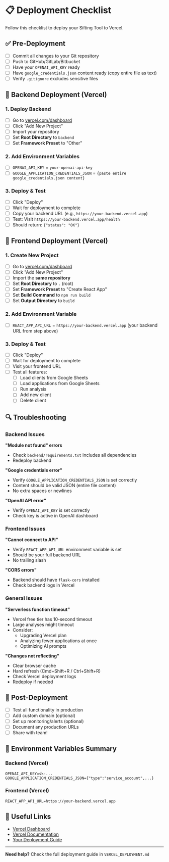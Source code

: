# 📋 Deployment Checklist

Follow this checklist to deploy your Sifting Tool to Vercel.

## ✅ Pre-Deployment

- [ ] Commit all changes to your Git repository
- [ ] Push to GitHub/GitLab/Bitbucket
- [ ] Have your `OPENAI_API_KEY` ready
- [ ] Have `google_credentials.json` content ready (copy entire file as text)
- [ ] Verify `.gitignore` excludes sensitive files

## 🔧 Backend Deployment (Vercel)

### 1. Deploy Backend
- [ ] Go to [vercel.com/dashboard](https://vercel.com/dashboard)
- [ ] Click "Add New Project"
- [ ] Import your repository
- [ ] Set **Root Directory** to `backend`
- [ ] Set **Framework Preset** to "Other"

### 2. Add Environment Variables
- [ ] `OPENAI_API_KEY` = `your-openai-api-key`
- [ ] `GOOGLE_APPLICATION_CREDENTIALS_JSON` = `{paste entire google_credentials.json content}`

### 3. Deploy & Test
- [ ] Click "Deploy"
- [ ] Wait for deployment to complete
- [ ] Copy your backend URL (e.g., `https://your-backend.vercel.app`)
- [ ] Test: Visit `https://your-backend.vercel.app/health`
- [ ] Should return: `{"status": "OK"}`

## 🎨 Frontend Deployment (Vercel)

### 1. Create New Project
- [ ] Go to [vercel.com/dashboard](https://vercel.com/dashboard)
- [ ] Click "Add New Project"
- [ ] Import the **same repository**
- [ ] Set **Root Directory** to `.` (root)
- [ ] Set **Framework Preset** to "Create React App"
- [ ] Set **Build Command** to `npm run build`
- [ ] Set **Output Directory** to `build`

### 2. Add Environment Variable
- [ ] `REACT_APP_API_URL` = `https://your-backend.vercel.app` (your backend URL from step above)

### 3. Deploy & Test
- [ ] Click "Deploy"
- [ ] Wait for deployment to complete
- [ ] Visit your frontend URL
- [ ] Test all features:
  - [ ] Load clients from Google Sheets
  - [ ] Load applications from Google Sheets
  - [ ] Run analysis
  - [ ] Add new client
  - [ ] Delete client

## 🔍 Troubleshooting

### Backend Issues

**"Module not found" errors**
- Check `backend/requirements.txt` includes all dependencies
- Redeploy backend

**"Google credentials error"**
- Verify `GOOGLE_APPLICATION_CREDENTIALS_JSON` is set correctly
- Content should be valid JSON (entire file content)
- No extra spaces or newlines

**"OpenAI API error"**
- Verify `OPENAI_API_KEY` is set correctly
- Check key is active in OpenAI dashboard

### Frontend Issues

**"Cannot connect to API"**
- Verify `REACT_APP_API_URL` environment variable is set
- Should be your full backend URL
- No trailing slash

**"CORS errors"**
- Backend should have `flask-cors` installed
- Check backend logs in Vercel

### General Issues

**"Serverless function timeout"**
- Vercel free tier has 10-second timeout
- Large analyses might timeout
- Consider:
  - Upgrading Vercel plan
  - Analyzing fewer applications at once
  - Optimizing AI prompts

**"Changes not reflecting"**
- Clear browser cache
- Hard refresh (Cmd+Shift+R / Ctrl+Shift+R)
- Check Vercel deployment logs
- Redeploy if needed

## 🎉 Post-Deployment

- [ ] Test all functionality in production
- [ ] Add custom domain (optional)
- [ ] Set up monitoring/alerts (optional)
- [ ] Document any production URLs
- [ ] Share with team!

## 📝 Environment Variables Summary

### Backend (Vercel)
```
OPENAI_API_KEY=sk-...
GOOGLE_APPLICATION_CREDENTIALS_JSON={"type":"service_account",...}
```

### Frontend (Vercel)
```
REACT_APP_API_URL=https://your-backend.vercel.app
```

## 🔗 Useful Links

- [Vercel Dashboard](https://vercel.com/dashboard)
- [Vercel Documentation](https://vercel.com/docs)
- [Your Deployment Guide](./VERCEL_DEPLOYMENT.md)

---

**Need help?** Check the full deployment guide in `VERCEL_DEPLOYMENT.md`

